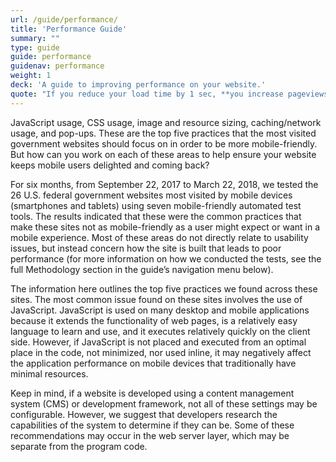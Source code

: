 ```yaml
---
url: /guide/performance/
title: 'Performance Guide'
summary: ""
type: guide
guide: performance
guidenav: performance
weight: 1
deck: 'A guide to improving performance on your website.'
quote: "If you reduce your load time by 1 sec, **you increase pageviews by 20%**."
---
```



JavaScript usage, CSS usage, image and resource sizing, caching/network usage, and pop-ups. These are the top five practices that the most visited government websites should focus on in order to be more mobile-friendly. But how can you work on each of these areas to help ensure your website keeps mobile users delighted and coming back?

For six months, from September 22, 2017 to March 22, 2018, we tested the 26 U.S. federal government websites most visited by mobile devices (smartphones and tablets) using seven mobile-friendly automated test tools. The results indicated that these were the common practices that make these sites not as mobile-friendly as a user might expect or want in a mobile experience. Most of these areas do not directly relate to usability issues, but instead concern how the site is built that leads to poor performance (for more information on how we conducted the tests, see the full Methodology section in the guide’s navigation menu below).

The information here outlines the top five practices we found across these sites. The most common issue found on these sites involves the use of JavaScript. JavaScript is used on many desktop and mobile applications because it extends the functionality of web pages, is a relatively easy language to learn and use, and it executes relatively quickly on the client side. However, if JavaScript is not placed and executed from an optimal place in the code, not minimized, nor used inline, it may negatively affect the application performance on mobile devices that traditionally have minimal resources.

Keep in mind, if a website is developed using a content management system (CMS) or development framework, not all of these settings may be configurable. However, we suggest that developers research the capabilities of the system to determine if they can be. Some of these recommendations may occur in the web server layer, which may be separate from the program code.
